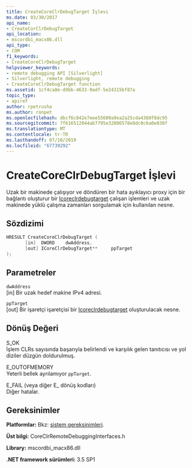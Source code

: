```yaml
---
title: CreateCoreClrDebugTarget İşlevi
ms.date: 03/30/2017
api_name:
- CreateCorClrDebugTarget
api_location:
- mscordbi_macx86.dll
api_type:
- COM
f1_keywords:
- CreateCoreClrDebugTarget
helpviewer_keywords:
- remote debugging API [Silverlight]
- Silverlight, remote debugging
- CreateCoreClrDebugTarget function
ms.assetid: 1cf4ca8e-d9bb-4633-9adf-5e24315bf87a
topic_type:
- apiref
author: rpetrusha
ms.author: ronpet
ms.openlocfilehash: dbcf6c842e7eee55609a9ea2a25cda4360f8dc95
ms.sourcegitcommit: 7f616512044ab7795e32806578e8dc0c6a0e038f
ms.translationtype: MT
ms.contentlocale: tr-TR
ms.lasthandoff: 07/10/2019
ms.locfileid: "67739292"
---
```

# <a name="createcoreclrdebugtarget-function"></a>CreateCoreClrDebugTarget İşlevi
Uzak bir makinede çalışıyor ve döndüren bir hata ayıklayıcı proxy için bir bağlantı oluşturur bir [Icoreclrdebugtarget](../../../../docs/framework/unmanaged-api/debugging/icoreclrdebugtarget-interface.md) çalışan işlemleri ve uzak makinede yüklü çalışma zamanları sorgulamak için kullanılan nesne.  
  
## <a name="syntax"></a>Sözdizimi  
  
```cpp  
HRESULT CreateCoreClrDebugTarget (  
       [in]  DWORD    dwAddress,   
       [out] ICoreClrDebugTarget**     ppTarget  
);  
```  
  
## <a name="parameters"></a>Parametreler  
 `dwAddress`  
 [in] Bir uzak hedef makine IPv4 adresi.  
  
 `ppTarget`  
 [out] Bir işaretçi işaretçisi bir [Icoreclrdebugtarget](../../../../docs/framework/unmanaged-api/debugging/icoreclrdebugtarget-interface.md) oluşturulacak nesne.  
  
## <a name="return-value"></a>Dönüş Değeri  
 S_OK  
 İşlem CLRs sayısında başarıyla belirlendi ve karşılık gelen tanıtıcısı ve yol diziler düzgün doldurulmuş.  
  
 E_OUTOFMEMORY  
 Yeterli bellek ayrılamıyor `ppTarget`.  
  
 E_FAIL (veya diğer E_ dönüş kodları)  
 Diğer hatalar.  
  
## <a name="requirements"></a>Gereksinimler  
 **Platformlar:** Bkz: [sistem gereksinimleri](../../../../docs/framework/get-started/system-requirements.md).  
  
 **Üst bilgi:** CoreClrRemoteDebuggingInterfaces.h  
  
 **Library:** mscordbi_macx86.dll  
  
 **.NET framework sürümleri:** 3.5 SP1
